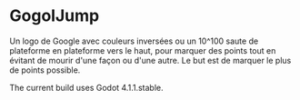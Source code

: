 # GogolJump
Un logo de Google avec couleurs inversées ou un 10^100 
saute de plateforme en plateforme vers le haut, pour marquer des points
tout en évitant de mourir d'une façon ou d'une autre. Le but est de marquer le plus
de points possible.




The current build uses Godot 4.1.1.stable.
